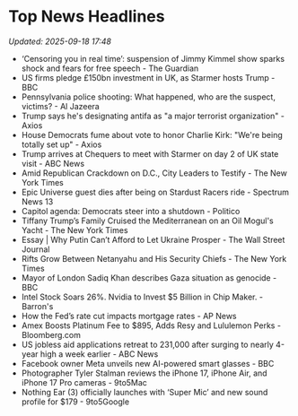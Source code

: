 # Top News Headlines

_Updated: 2025-09-18 17:48_

- ‘Censoring you in real time’: suspension of Jimmy Kimmel show sparks shock and fears for free speech - The Guardian
- US firms pledge £150bn investment in UK, as Starmer hosts Trump - BBC
- Pennsylvania police shooting: What happened, who are the suspect, victims? - Al Jazeera
- Trump says he's designating antifa as "a major terrorist organization" - Axios
- House Democrats fume about vote to honor Charlie Kirk: "We're being totally set up" - Axios
- Trump arrives at Chequers to meet with Starmer on day 2 of UK state visit - ABC News
- Amid Republican Crackdown on D.C., City Leaders to Testify - The New York Times
- Epic Universe guest dies after being on Stardust Racers ride - Spectrum News 13
- Capitol agenda: Democrats steer into a shutdown - Politico
- Tiffany Trump’s Family Cruised the Mediterranean on an Oil Mogul's Yacht - The New York Times
- Essay | Why Putin Can’t Afford to Let Ukraine Prosper - The Wall Street Journal
- Rifts Grow Between Netanyahu and His Security Chiefs - The New York Times
- Mayor of London Sadiq Khan describes Gaza situation as genocide - BBC
- Intel Stock Soars 26%. Nvidia to Invest $5 Billion in Chip Maker. - Barron's
- How the Fed’s rate cut impacts mortgage rates - AP News
- Amex Boosts Platinum Fee to $895, Adds Resy and Lululemon Perks - Bloomberg.com
- US jobless aid applications retreat to 231,000 after surging to nearly 4-year high a week earlier - ABC News
- Facebook owner Meta unveils new AI-powered smart glasses - BBC
- Photographer Tyler Stalman reviews the iPhone 17, iPhone Air, and iPhone 17 Pro cameras - 9to5Mac
- Nothing Ear (3) officially launches with ‘Super Mic’ and new sound profile for $179 - 9to5Google